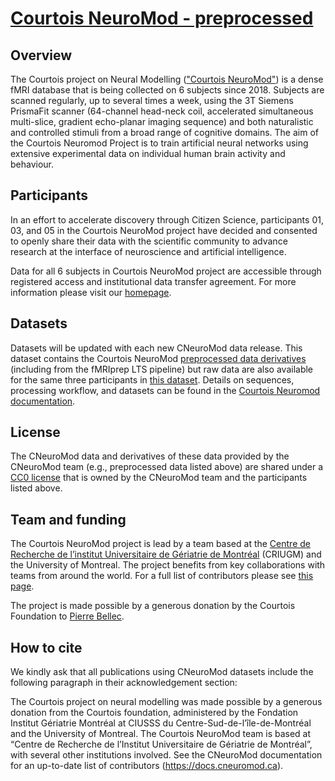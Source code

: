 # [Courtois NeuroMod - preprocessed](https://www.cneuromod.ca/)

## Overview

The Courtois project on Neural Modelling (["Courtois NeuroMod"](https://www.cneuromod.ca/)) is a dense fMRI database that is being collected on 6 subjects since 2018.  Subjects are scanned regularly, up to several times a week, using the 3T Siemens PrismaFit scanner (64-channel head-neck coil, accelerated simultaneous multi-slice, gradient echo-planar imaging sequence) and both naturalistic and controlled stimuli from a broad range of cognitive domains. The aim of the Courtois Neuromod Project is to train artificial neural networks using extensive experimental data on individual human brain activity and behaviour.

## Participants

In an effort to accelerate discovery through Citizen Science, participants 01, 03, and 05 in the Courtois NeuroMod project have decided and consented to openly share their data with the scientific community to advance research at the interface of neuroscience and artificial intelligence.

Data for all 6 subjects in Courtois NeuroMod project are accessible through registered access and institutional data transfer agreement. For more information please visit our [homepage](https://www.cneuromod.ca/).

## Datasets

Datasets will be updated with each new CNeuroMod data release. This dataset contains the Courtois NeuroMod [preprocessed data derivatives](https://github.com/courtois-neuromod/cneuromod.processed) (including from the fMRIprep LTS pipeline) but raw data are also available for the same three participants in [this dataset](). ​Details on sequences, processing workflow, and datasets can be found in the [Courtois Neuromod documentation](http://docs.cneuromod.ca/).

## License

The CNeuroMod data and derivatives of these data provided by the CNeuroMod team (e.g., preprocessed data listed above) are shared under a [CC0 license](https://creativecommons.org/publicdomain/zero/1.0/legalcode) that is owned by the CNeuroMod team and the participants listed above. 

## Team and funding

The Courtois NeuroMod project is lead by a team based at the [Centre de Recherche de l’institut Universitaire de Gériatrie de Montréal](https://criugm.qc.ca/en/) (CRIUGM) and the University of Montreal. The project benefits from key collaborations with teams from around the world. For a full list of contributors please see [this page](https://docs.cneuromod.ca/en/latest/AUTHORS.html).

The project is made possible by a generous donation by the Courtois Foundation to [Pierre Bellec](https://simexp.github.io/lab-website/).

## How to cite

We kindly ask that all publications using CNeuroMod datasets include the following paragraph in their acknowledgement section:

The Courtois project on neural modelling was made possible by a generous donation from the Courtois foundation, administered by the Fondation Institut Gériatrie Montréal at CIUSSS du Centre-Sud-de-l’île-de-Montréal and  the University of Montreal. The Courtois NeuroMod team is based at “Centre de Recherche de l’Institut Universitaire de Gériatrie de Montréal”, with several other institutions involved. See the CNeuroMod documentation for an up-to-date list of contributors (https://docs.cneuromod.ca).
